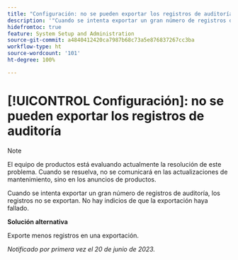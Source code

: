 ```yaml
---
title: "Configuración: no se pueden exportar los registros de auditoría"
description: '"Cuando se intenta exportar un gran número de registros de auditoría, los registros no se exportan. No hay indicios de que la exportación haya fallado".'
hidefromtoc: true
feature: System Setup and Administration
source-git-commit: a4840412420ca7987b68c73a5e876837267cc3ba
workflow-type: ht
source-wordcount: '101'
ht-degree: 100%

---
```



# [!UICONTROL Configuración]: no se pueden exportar los registros de auditoría

>[!NOTE]
>
>El equipo de productos está evaluando actualmente la resolución de este problema. Cuando se resuelva, no se comunicará en las actualizaciones de mantenimiento, sino en los anuncios de productos.

Cuando se intenta exportar un gran número de registros de auditoría, los registros no se exportan. No hay indicios de que la exportación haya fallado.

**Solución alternativa**

Exporte menos registros en una exportación.

_Notificado por primera vez el 20 de junio de 2023._
